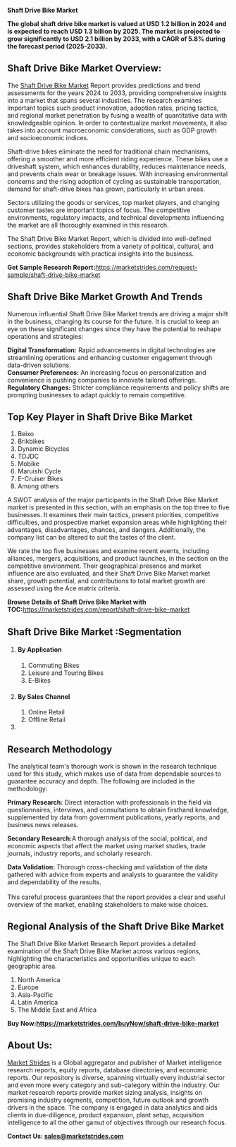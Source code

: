 <p><strong>Shaft Drive Bike Market</strong></p>
<p><strong>The global shaft drive bike market is valued at USD 1.2 billion in 2024 and is expected to reach USD 1.3 billion by 2025. The market is projected to grow significantly to USD 2.1 billion by 2033, with a CAGR of 5.8% during the forecast period (2025-2033).</strong></p>
<h2>Shaft Drive Bike Market Overview:</h2>
<p>The <a href="https://marketstrides.com/report/shaft-drive-bike-market">Shaft Drive Bike Market</a> Report provides predictions and trend assessments for the years 2024 to 2033, providing comprehensive insights into a market that spans several industries. The research examines important topics such product innovation, adoption rates, pricing tactics, and regional market penetration by fusing a wealth of quantitative data with knowledgeable opinion. In order to contextualize market movements, it also takes into account macroeconomic considerations, such as GDP growth and socioeconomic indices.</p>
<p>Shaft-drive bikes eliminate the need for traditional chain mechanisms, offering a smoother and more efficient riding experience. These bikes use a driveshaft system, which enhances durability, reduces maintenance needs, and prevents chain wear or breakage issues. With increasing environmental concerns and the rising adoption of cycling as sustainable transportation, demand for shaft-drive bikes has grown, particularly in urban areas.</p>
<p>Sectors utilizing the goods or services, top market players, and changing customer tastes are important topics of focus. The competitive environments, regulatory impacts, and technical developments influencing the market are all thoroughly examined in this research.</p>
<p>The Shaft Drive Bike Market Report, which is divided into well-defined sections, provides stakeholders from a variety of political, cultural, and economic backgrounds with practical insights into the business.</p>
<p><strong>Get Sample Research Report:</strong><a href="https://marketstrides.com/request-sample/shaft-drive-bike-market">https://marketstrides.com/request-sample/shaft-drive-bike-market</a></p>
<h2>Shaft Drive Bike Market Growth And Trends</h2>
<p>Numerous influential Shaft Drive Bike Market trends are driving a major shift in the business, changing its course for the future. It is crucial to keep an eye on these significant changes since they have the potential to reshape operations and strategies:</p>
<p><strong>Digital Transformation:</strong> Rapid advancements in digital technologies are streamlining operations and enhancing customer engagement through data-driven solutions.<br /><strong>Consumer Preferences:</strong> An increasing focus on personalization and convenience is pushing companies to innovate tailored offerings.<br /><strong>Regulatory Changes:</strong> Stricter compliance requirements and policy shifts are prompting businesses to adapt quickly to remain competitive.</p>
<h2>Top Key Player in Shaft Drive Bike Market</h2>
<ol>
<li>Beixo</li>
<li>Brikbikes</li>
<li>Dynamic Bicycles</li>
<li>TDJDC</li>
<li>Mobike</li>
<li>Maruishi Cycle</li>
<li>E-Cruiser Bikes</li>
<li>Among others</li>
</ol>
<p>A SWOT analysis of the major participants in the Shaft Drive Bike Market market is presented in this section, with an emphasis on the top three to five businesses. It examines their main tactics, present priorities, competitive difficulties, and prospective market expansion areas while highlighting their advantages, disadvantages, chances, and dangers. Additionally, the company list can be altered to suit the tastes of the client.</p>
<p>We rate the top five businesses and examine recent events, including alliances, mergers, acquisitions, and product launches, in the section on the competitive environment. Their geographical presence and market influence are also evaluated, and their Shaft Drive Bike Market market share, growth potential, and contributions to total market growth are assessed using the Ace matrix criteria.</p>
<p><strong>Browse Details of Shaft Drive Bike Market with TOC:</strong><a href="https://marketstrides.com/report/shaft-drive-bike-market">https://marketstrides.com/report/shaft-drive-bike-market</a></p>
<h2>Shaft Drive Bike Market :Segmentation</h2>
<ol>
<li>
<h4>By Application</h4>
<ol>
<li>Commuting Bikes</li>
<li>Leisure and Touring Bikes</li>
<li>E-Bikes</li>
</ol>
</li>
<li>
<h4>By Sales Channel</h4>
<ol>
<li>Online Retail</li>
<li>Offline Retail</li>
</ol>
</li>
<li></li>
</ol>
<h2>Research Methodology</h2>
<p>The analytical team's thorough work is shown in the research technique used for this study, which makes use of data from dependable sources to guarantee accuracy and depth. The following are included in the methodology:</p>
<p><strong>Primary Research:</strong> Direct interaction with professionals in the field via questionnaires, interviews, and consultations to obtain firsthand knowledge, supplemented by data from government publications, yearly reports, and business news releases.</p>
<p><strong>Secondary Research:</strong>A&nbsp;thorough analysis of the social, political, and economic aspects that affect the market using market studies, trade journals, industry reports, and scholarly research.</p>
<p><strong>Data Validation:</strong>&nbsp;Thorough cross-checking and validation of the data gathered with advice from experts and analysts to guarantee the validity and dependability of the results. <br /><br />This careful process guarantees that the report provides a clear and useful overview of the market, enabling stakeholders to make wise choices.</p>
<h2>Regional Analysis of the Shaft Drive Bike Market</h2>
<p>The Shaft Drive Bike Market Research Report provides a detailed examination of the Shaft Drive Bike Market across various regions, highlighting the characteristics and opportunities unique to each geographic area.</p>
<ol>
<li>North America</li>
<li>Europe</li>
<li>Asia-Pacific</li>
<li>Latin America</li>
<li>The Middle East and Africa</li>
</ol>
<p><strong>Buy Now:<a href="https://marketstrides.com/buyNow/shaft-drive-bike-market?price=single_price">https://marketstrides.com/buyNow/shaft-drive-bike-market</a></strong></p>
<h2>About Us:</h2>
<p><a href="https://marketstrides.com/">Market Strides</a> is a Global aggregator and publisher of Market intelligence research reports, equity reports, database directories, and economic reports. Our repository is diverse, spanning virtually every industrial sector and even more every category and sub-category within the industry. Our market research reports provide market sizing analysis, insights on promising industry segments, competition, future outlook and growth drivers in the space. The company is engaged in data analytics and aids clients in due-diligence, product expansion, plant setup, acquisition intelligence to all the other gamut of objectives through our research focus.</p>
<p><strong>Contact Us: <a href="mailto:sales@marketstrides.com">sales@marketstrides.com</a></strong></p>
